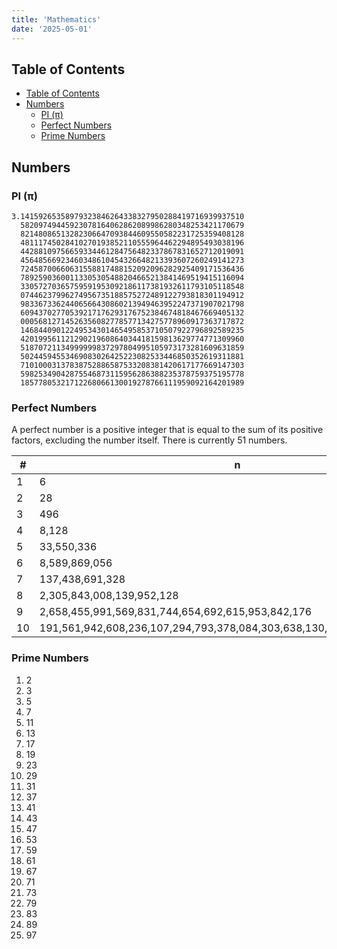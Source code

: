 ```yaml
---
title: 'Mathematics'
date: '2025-05-01'
---
```


## Table of Contents

- [Table of Contents](#table-of-contents)
- [Numbers](#numbers)
  - [PI (π)](#pi-π)
  - [Perfect Numbers](#perfect-numbers)
  - [Prime Numbers](#prime-numbers)

## Numbers

### PI (π)

```text
3.14159265358979323846264338327950288419716939937510
  58209749445923078164062862089986280348253421170679
  82148086513282306647093844609550582231725359408128
  48111745028410270193852110555964462294895493038196
  44288109756659334461284756482337867831652712019091
  45648566923460348610454326648213393607260249141273
  72458700660631558817488152092096282925409171536436
  78925903600113305305488204665213841469519415116094
  33057270365759591953092186117381932611793105118548
  07446237996274956735188575272489122793818301194912
  98336733624406566430860213949463952247371907021798
  60943702770539217176293176752384674818467669405132
  00056812714526356082778577134275778960917363717872
  14684409012249534301465495853710507922796892589235
  42019956112129021960864034418159813629774771309960
  51870721134999999837297804995105973173281609631859
  50244594553469083026425223082533446850352619311881
  71010003137838752886587533208381420617177669147303
  59825349042875546873115956286388235378759375195778
  18577805321712268066130019278766111959092164201989
```

### Perfect Numbers

A perfect number is a positive integer that is equal to the sum of its positive factors, excluding the number itself. There is currently 51 numbers.

| #   | n                                                                       |
| --- | ----------------------------------------------------------------------- |
| 1   | 6                                                                       |
| 2   | 28                                                                      |
| 3   | 496                                                                     |
| 4   | 8,128                                                                   |
| 5   | 33,550,336                                                              |
| 6   | 8,589,869,056                                                           |
| 7   | 137,438,691,328                                                         |
| 8   | 2,305,843,008,139,952,128                                               |
| 9   | 2,658,455,991,569,831,744,654,692,615,953,842,176                       |
| 10  | 191,561,942,608,236,107,294,793,378,084,303,638,130,997,321,548,169,216 |

### Prime Numbers

1. 2
2. 3
3. 5
4. 7
5. 11
6. 13
7. 17
8. 19
9. 23
10. 29
11. 31
12. 37
13. 41
14. 43
15. 47
16. 53
17. 59
18. 61
19. 67
20. 71
21. 73
22. 79
23. 83
24. 89
25. 97
